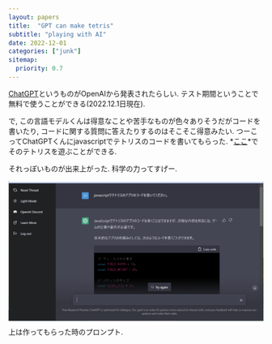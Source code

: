 ```yaml
---
layout: papers
title:  "GPT can make tetris"
subtitle: "playing with AI"
date: 2022-12-01
categories: ["junk"]
sitemap:
  priority: 0.7
---
```

<!--more-->
[ChatGPT](https://chat.openai.com/chat)というものがOpenAIから発表されたらしい. テスト期間ということで無料で使うことができる(2022.12.1日現在).

で, この言語モデルくんは得意なことや苦手なものが色々ありそうだがコードを書いたり, コードに関する質問に答えたりするのはそこそこ得意みたい. つーこってChatGPTくんにjavascriptでテトリスのコードを書いてもらった. *[ここ](/toy/tetris.html)*でそのテトリスを遊ぶことができる.

それっぽいものが出来上がった. 科学の力ってすげー.

![](/assets/img/chatGPT_tetris.png)
上は作ってもらった時のプロンプト.